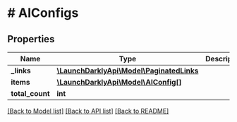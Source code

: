 # # AIConfigs

## Properties

Name | Type | Description | Notes
------------ | ------------- | ------------- | -------------
**_links** | [**\LaunchDarklyApi\Model\PaginatedLinks**](PaginatedLinks.md) |  | [optional]
**items** | [**\LaunchDarklyApi\Model\AIConfig[]**](AIConfig.md) |  |
**total_count** | **int** |  |

[[Back to Model list]](../../README.md#models) [[Back to API list]](../../README.md#endpoints) [[Back to README]](../../README.md)

